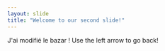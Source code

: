 ```yaml
---
layout: slide
title: "Welcome to our second slide!"
---
```

J'ai modifié le bazar !
Use the left arrow to go back!
